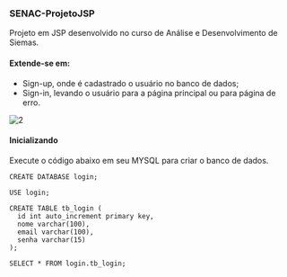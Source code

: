 ### SENAC-ProjetoJSP

Projeto em JSP desenvolvido no curso de Análise e Desenvolvimento de Siemas.

#### Extende-se em:
- Sign-up, onde é cadastrado o usuário no banco de dados;
- Sign-in, levando o usuário para a página principal ou para página de erro.



![2](https://user-images.githubusercontent.com/52188377/87074893-eb79d580-c1f5-11ea-8cfe-9f76173d549d.jpg)


#### Inicializando
Execute o código abaixo em seu MYSQL para criar o banco de dados.

```
CREATE DATABASE login;

USE login;

CREATE TABLE tb_login (
  id int auto_increment primary key,
  nome varchar(100),
  email varchar(100),
  senha varchar(15)
);

SELECT * FROM login.tb_login;
```
